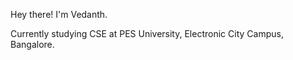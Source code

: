 Hey there! I'm Vedanth. 

Currently studying CSE at PES University, Electronic City Campus, Bangalore.


<!---
V3D4NTH/V3D4NTH is a ✨ special ✨ repository because its `README.md` (this file) appears on your GitHub profile.
You can click the Preview link to take a look at your changes.
--->
